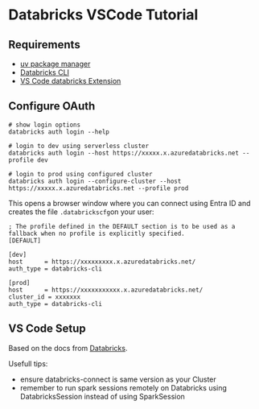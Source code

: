 # Databricks VSCode Tutorial

## Requirements

- [uv package manager](https://docs.astral.sh/uv/)
- [Databricks CLI](https://docs.databricks.com/aws/en/dev-tools/cli/)
- [VS Code databricks Extension](https://docs.databricks.com/aws/en/dev-tools/vscode-ext/)

## Configure OAuth

```shell
# show login options
databricks auth login --help

# login to dev using serverless cluster
databricks auth login --host https://xxxxx.x.azuredatabricks.net --profile dev

# login to prod using configured cluster
databricks auth login --configure-cluster --host https://xxxxx.x.azuredatabricks.net --profile prod
```

This opens a browser window where you can connect using Entra ID and  creates the file `.databrickscfg`on your user:

```shell
; The profile defined in the DEFAULT section is to be used as a fallback when no profile is explicitly specified.
[DEFAULT]

[dev]
host      = https://xxxxxxxxx.x.azuredatabricks.net/
auth_type = databricks-cli

[prod]
host      = https://xxxxxxxxxxx.x.azuredatabricks.net/
cluster_id = xxxxxxx
auth_type = databricks-cli
```

## VS Code Setup

Based on the docs from [Databricks](https://docs.databricks.com/aws/en/dev-tools/vscode-ext/). 

Usefull tips:
- ensure databricks-connect is same version as your Cluster
- remember to run spark sessions remotely on Databricks using DatabricksSession instead of using SparkSession